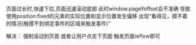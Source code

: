 页面过长时,快速下拉,页面迅速滚动底部
此时window.pageYoffset会不准确
导致使用position:fixed的元素的实际位置和显示位置发生偏移
出现“看得见，摸不着的情况(触摸不到绑定事件的区域来触发事件)”

解决：
强制滚动到页首
或者让用户点击下页面
触发页面reflow即可
